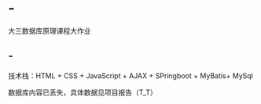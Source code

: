 # -
大三数据库原理课程大作业
## -
技术栈：HTML + CSS + JavaScript + AJAX + SPringboot + MyBatis+ MySql

数据库内容已丢失，具体数据见项目报告（T_T）
